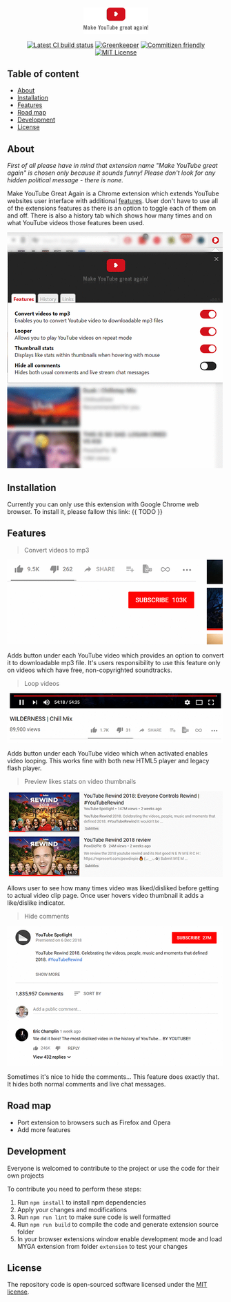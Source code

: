 <p align="center">
  <a href="https://github.com/SlimDogs/make-youtube-great-again"><img src="https://github.com/SlimDogs/make-youtube-great-again/blob/master/src/assets/images/header.png?raw=true" alt="Chrome extension: Make YouTube great again!" title="Chrome extension: Make YouTube great again!" width="150px" /></a>
</p>

<p align="center">
  <a href="#" target="_blank"><img src="https://travis-ci.org/SlimDogs/make-youtube-great-again.svg?branch=master" alt="Latest CI build status" title="Latest CI build status"></a>
  <a href="https://greenkeeper.io" target="_blank"><img src="https://badges.greenkeeper.io/SlimDogs/make-youtube-great-again.svg" alt="Greenkeeper" title="Greenkeeper"></a>
  <a href="http://commitizen.github.io/cz-cli" target="_blank"><img src="https://img.shields.io/badge/commitizen-friendly-brightgreen.svg" alt="Commitizen friendly" title="Commitizen friendly"></a>
  <a href="https://opensource.org/licenses/MIT" target="_blank"><img src="https://img.shields.io/badge/license-MIT-blue.svg" alt="MIT License" title="MIT License"></a>
</p>

## Table of content
- [About](#about)
- [Installation](#installation)
- [Features](#features)
- [Road map](#road-map)
- [Development](#development)
- [License](#license)

## About
_First of all please have in mind that extension name "Make YouTube great again" is chosen only because it sounds funny! Please don't look for any hidden political message - there is none._

Make YouTube Great Again is a Chrome extension which extends YouTube websites user interface with additional [features](#features). User don't have to use all of the extensions features as there is an option to toggle each of them on and off. There is also a history tab which shows how many times and on what YouTube videos those features been used.

![Make YouTube great again](docs/images/popup.gif)

## Installation
Currently you can only use this extension with Google Chrome web browser.
To install it, please fallow this link: {{ TODO }}

## Features
> Convert videos to mp3

![Convert videos to mp3](docs/images/feature_01.gif)

Adds button under each YouTube video which provides an option to convert it to downloadable mp3 file.
It's users responsibility to use this feature only on videos which have free, non-copyrighted soundtracks.
> Loop videos

![Loop videos](docs/images/feature_02.gif)

Adds button under each YouTube video which when activated enables video looping.
This works fine with both new HTML5 player and legacy flash player.
> Preview likes stats on video thumbnails

![Preview likes stats on YouTube video thumbnails](docs/images/feature_03.gif)

Allows user to see how many times video was liked/disliked before getting to actual video clip page.
Once user hovers video thumbnail it adds a like/dislike indicator.
> Hide comments

![Hide comments](docs/images/feature_04.gif)

Sometimes it's nice to hide the comments... This feature does exactly that.
It hides both normal comments and live chat messages.

## Road map
* Port extension to browsers such as Firefox and Opera
* Add more features

## Development
Everyone is welcomed to contribute to the project or use the code for their own projects

To contribute you need to perform these steps:
1. Run `npm install` to install npm dependencies
2. Apply your changes and modifications
3. Run `npm run lint` to make sure code is well formatted
4. Run `npm run build` to compile the code and generate extension source folder
5. In your browser extensions window enable development mode and load MYGA extension from folder `extension` to test your changes

## License
The repository code is open-sourced software licensed under the [MIT license](https://github.com/SlimDogs/gulp-comments-to-md/blob/master/LICENSE?raw=true).